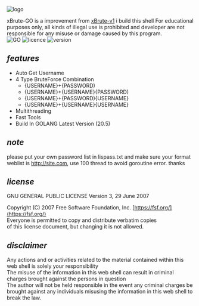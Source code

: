![logo](https://raw.githubusercontent.com/yon3zu/xBrute-GO/main/xbrutego.png)

xBrute-GO is a improvement from [xBrute-v1](https://github.com/yon3zu/xbrute-v1) i build this shell For educational purposes only, all kinds of illegal use is prohibited and developer are not responsible for any misuse or damage caused by this program.<br/>
![GO](https://img.shields.io/badge/GO-20.5-bf616a?style=flat-square)
![licence](https://img.shields.io/badge/LICENE-GPL3.0-ebcb8b?style=flat-square)
![version](https://img.shields.io/badge/VERSION-1.2.1-a3be8c?style=flat-square)

## _features_

- Auto Get Username
- 4 Type BruteForce Combination
  - {USERNAME}+{PASSWORD)
  - {USERNAME}+{USERNAME}{PASSWORD)
  - {USERNAME}+{PASSWORD){USERNAME}
  - {USERNAME}+{USERNAME}{USERNAME}
- Multithreading
- Fast Tools
- Build In GOLANG Latest Version (20.5)

## _note_
please put your own password list in lispass.txt and make sure your format weblist is http://site.com, use 100 thread to avoid goroutine error. thanks

## _license_

GNU GENERAL PUBLIC LICENSE
Version 3, 29 June 2007

 Copyright (C) 2007 Free Software Foundation, Inc. [https://fsf.org/](https://fsf.org/)<br>
 Everyone is permitted to copy and distribute verbatim copies<br>
 of this license document, but changing it is not allowed.

## _disclaimer_

Any actions and or activities related to the material contained within this web shell is solely your responsibility<br/>
The misuse of the information in this web shell can result in criminal charges brought against the persons in question<br/>
The author will not be held responsible in the event any criminal charges be brought against any individuals misusing the information in this web shell to break the law.
